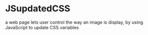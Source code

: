 # JSupdatedCSS
a web page lets user control the way an image is display, by using JavaScript to update CSS variables
